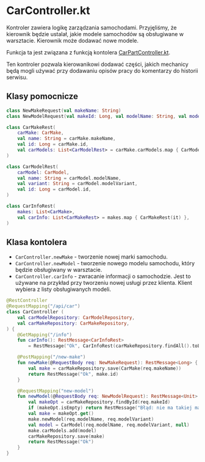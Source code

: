 # CarController.kt

Kontroler zawiera logikę zarządzania samochodami. Przyjęliśmy, że kierownik będzie
ustalał, jakie modele samochodów są obsługiwane w warsztacie. Kierownik może dodawać
nowe modele.

Funkcja ta jest związana z funkcją kontolera
[CarPartController.kt](./CarPartController.md).

Ten kontroler pozwala kierowanikowi dodawać części, jakich mechanicy będą mogli
używać przy dodawaniu opisów pracy do komentarzy do historii serwisu.

## Klasy pomocnicze

```kotlin
class NewMakeRequest(val makeName: String)
class NewModelRequest(val makeId: Long, val modelName: String, val modelVariant: String)

class CarMakeRest(
    carMake: CarMake,
    val name: String = carMake.makeName,
    val id: Long = carMake.id,
    val carModels: List<CarModelRest> = carMake.carModels.map { CarModelRest(it) },
)

class CarModelRest(
    carModel: CarModel,
    val name: String = carModel.modelName,
    val variant: String = carModel.modelVariant,
    val id: Long = carModel.id,
)

class CarInfoRest(
    makes: List<CarMake>,
    val carInfo: List<CarMakeRest> = makes.map { CarMakeRest(it) },
)
```

## Klasa kontolera

- `CarController.newMake` - tworzenie nowej marki samochodu.
- `CarController.newModel` - tworzenie nowego modelu samochodu, który będzie
  obsługiwany w warsztacie.
- `CarController.carInfo` - zwracanie informacji o samochodzie. Jest to używane na
  przykład przy tworzeniu nowej usługi przez klienta. Klient wybiera z listy
  obsługiwanych modeli.

```kotlin
@RestController
@RequestMapping("/api/car")
class CarController (
    val carModelRepository: CarModelRepository,
    val carMakeRepository: CarMakeRepository,
) {
    @GetMapping("/info")
    fun carInfo(): RestMessage<CarInfoRest>
        = RestMessage("Ok", CarInfoRest(carMakeRepository.findAll().toList()))

    @PostMapping("/new-make")
    fun newMake(@RequestBody req: NewMakeRequest): RestMessage<Long> {
        val make = carMakeRepository.save(CarMake(req.makeName))
        return RestMessage("Ok", make.id)
    }

    @RequestMapping("new-model")
    fun newModel(@RequestBody req: NewModelRequest): RestMessage<Unit> {
        val makeOpt = carMakeRepository.findById(req.makeId)
        if (makeOpt.isEmpty) return RestMessage("Błąd: nie ma takiej marki")
        val make = makeOpt.get()
        make.newModel(req.modelName, req.modelVariant)
        val model = CarModel(req.modelName, req.modelVariant, null)
        make.carModels.add(model)
        carMakeRepository.save(make)
        return RestMessage("Ok")
    }
}
```
